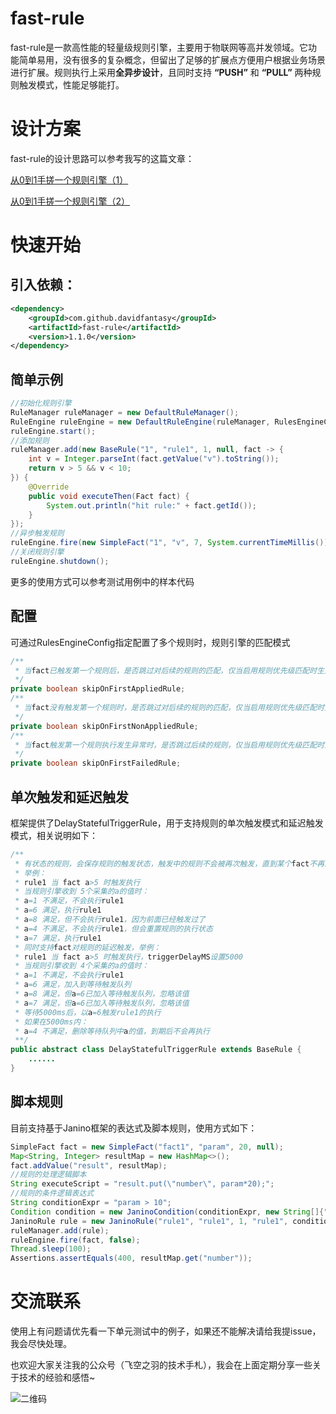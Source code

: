 # fast-rule

fast-rule是一款高性能的轻量级规则引擎，主要用于物联网等高并发领域。它功能简单易用，没有很多的复杂概念，但留出了足够的扩展点方便用户根据业务场景进行扩展。规则执行上采用**全异步设计**，且同时支持 **“PUSH”** 和 **“PULL”** 两种规则触发模式，性能足够能打。

# 设计方案
fast-rule的设计思路可以参考我写的这篇文章：

[从0到1手搓一个规则引擎（1）](https://mp.weixin.qq.com/s/yM8fjKokCnBo2zsFYsHokQ)

[从0到1手搓一个规则引擎（2）](https://mp.weixin.qq.com/s/GmDIZz3EUFM-eL17fY5ukQ)

# 快速开始

## 引入依赖：

```xml
<dependency>
    <groupId>com.github.davidfantasy</groupId>
    <artifactId>fast-rule</artifactId>
    <version>1.1.0</version>
</dependency>
```
## 简单示例

~~~java
//初始化规则引擎
RuleManager ruleManager = new DefaultRuleManager();
RuleEngine ruleEngine = new DefaultRuleEngine(ruleManager, RulesEngineConfig.builder().build());
ruleEngine.start();
//添加规则
ruleManager.add(new BaseRule("1", "rule1", 1, null, fact -> {
    int v = Integer.parseInt(fact.getValue("v").toString());
    return v > 5 && v < 10;
}) {
    @Override
    public void executeThen(Fact fact) {
        System.out.println("hit rule:" + fact.getId());
    }
});
//异步触发规则
ruleEngine.fire(new SimpleFact("1", "v", 7, System.currentTimeMillis()), false);
//关闭规则引擎
ruleEngine.shutdown();
~~~
更多的使用方式可以参考测试用例中的样本代码

## 配置
可通过RulesEngineConfig指定配置了多个规则时，规则引擎的匹配模式
~~~java
/**
 * 当fact已触发第一个规则后，是否跳过对后续的规则的匹配，仅当启用规则优先级匹配时生效
 */
private boolean skipOnFirstAppliedRule;
/**
 * 当fact没有触发第一个规则时，是否跳过对后续的规则的匹配，仅当启用规则优先级匹配时生效
 */
private boolean skipOnFirstNonAppliedRule;
/**
 * 当fact触发第一个规则执行发生异常时，是否跳过后续的规则，仅当启用规则优先级匹配时生效
 */
private boolean skipOnFirstFailedRule;
~~~

## 单次触发和延迟触发
框架提供了DelayStatefulTriggerRule，用于支持规则的单次触发模式和延迟触发模式，相关说明如下：
~~~java
/**
 * 有状态的规则，会保存规则的触发状态，触发中的规则不会被再次触发，直到某个fact不再满足规则条件重置规则的触发状态；
 * 举例：
 * rule1 当 fact a>5 时触发执行
 * 当规则引擎收到 5个采集的a的值时：
 * a=1 不满足，不会执行rule1
 * a=6 满足，执行rule1
 * a=8 满足，但不会执行rule1，因为前面已经触发过了
 * a=4 不满足，不会执行rule1，但会重置规则的执行状态
 * a=7 满足，执行rule1
 * 同时支持fact对规则的延迟触发，举例：
 * rule1 当 fact a>5 时触发执行，triggerDelayMS设置5000
 * 当规则引擎收到 4个采集的a的值时：
 * a=1 不满足，不会执行rule1
 * a=6 满足，加入到等待触发队列
 * a=8 满足，但a=6已加入等待触发队列，忽略该值
 * a=7 满足，但a=6已加入等待触发队列，忽略该值
 * 等待5000ms后，以a=6触发rule1的执行
 * 如果在5000ms内：
 * a=4 不满足，删除等待队列中a的值，到期后不会再执行
 **/
public abstract class DelayStatefulTriggerRule extends BaseRule {
    ......
}
~~~

## 脚本规则
目前支持基于Janino框架的表达式及脚本规则，使用方式如下：
~~~java
SimpleFact fact = new SimpleFact("fact1", "param", 20, null);
Map<String, Integer> resultMap = new HashMap<>();
fact.addValue("result", resultMap);
//规则的处理逻辑脚本
String executeScript = "result.put(\"number\", param*20);";
//规则的条件逻辑表达式
String conditionExpr = "param > 10";
Condition condition = new JaninoCondition(conditionExpr, new String[]{"param"}, new Class[]{Integer.class});
JaninoRule rule = new JaninoRule("rule1", "rule1", 1, "rule1", condition, executeScript, new String[]{"param", "result"}, new Class[]{Integer.class, Map.class});
ruleManager.add(rule);
ruleEngine.fire(fact, false);
Thread.sleep(100);
Assertions.assertEquals(400, resultMap.get("number"));
~~~

# 交流联系

使用上有问题请优先看一下单元测试中的例子，如果还不能解决请给我提issue，我会尽快处理。

也欢迎大家关注我的公众号（飞空之羽的技术手札），我会在上面定期分享一些关于技术的经验和感悟~

![二维码](https://github.com/davidfantasy/mybatis-plus-generator-ui/blob/master/imgs/wechat.jpg)